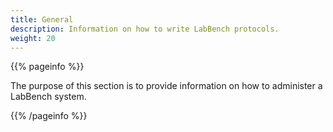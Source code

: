 ```yaml
---
title: General
description: Information on how to write LabBench protocols.
weight: 20
---
```


{{% pageinfo %}}

The purpose of this section is to provide information on how to administer a LabBench system.

{{% /pageinfo %}}